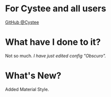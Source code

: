 # For Cystee and all users

<p><a href="https://github.com/Cystee">GitHub @Cystee</a></p>

# What have I done to it?

<p>Not so much. <i>I have just edited config "Obscuro".</i></p>

# What's New?

Added Material Style.
